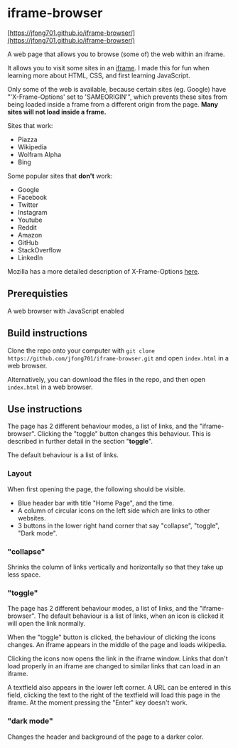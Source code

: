 # iframe-browser
[https://jfong701.github.io/iframe-browser/](https://jfong701.github.io/iframe-browser/)

A web page that allows you to browse (some of) the web within an iframe.

It allows you to visit some sites in an [iframe](https://www.w3schools.com/tags/tag_iframe.asp). I made this for fun when learning more about HTML, CSS, and first learning JavaScript.

Only some of the web is available, because certain sites (eg. Google) have "'X-Frame-Options' set to 'SAMEORIGIN'", which prevents these sites from being loaded inside a frame from a different origin from the page. **Many sites will not load inside a frame.**

Sites that work:
* Piazza
* Wikipedia
* Wolfram Alpha
* Bing

Some popular sites that **don't** work:
* Google
* Facebook
* Twitter
* Instagram
* Youtube
* Reddit
* Amazon
* GitHub
* StackOverflow
* LinkedIn

Mozilla has a more detailed description of X-Frame-Options [here](https://developer.mozilla.org/en-US/docs/Web/HTTP/Headers/X-Frame-Options).

## Prerequisties
A web browser with JavaScript enabled

## Build instructions
Clone the repo onto your computer with `git clone https://github.com/jfong701/iframe-browser.git` and open `index.html` in a web browser.

Alternatively, you can download the files in the repo, and then open `index.html` in a web browser.

## Use instructions

The page has 2 different behaviour modes, a list of links, and the "iframe-browser". Clicking the "toggle" button changes this behaviour. This is described in further detail in the section "**toggle**".

The default behaviour is a list of links.

### Layout
When first opening the page, the following should be visible.
* Blue header bar with title "Home Page", and the time.
* A column of circular icons on the left side which are links to other websites.
* 3 buttons in the lower right hand corner that say "collapse", "toggle", "Dark mode".

### "collapse"
Shrinks the column of links vertically and horizontally so that they take up less space.

### "toggle"
The page has 2 different behaviour modes, a list of links, and the "iframe-browser".
The default behaviour is a list of links, when an icon is clicked it will open the link normally.

When the "toggle" button is clicked, the behaviour of clicking the icons changes.
An iframe appears in the middle of the page and loads wikipedia.

Clicking the icons now opens the link in the iframe window.
Links that don't load properly in an iframe are changed to similar links that can load in an iframe.

A textfield also appears in the lower left corner. A URL can be entered in this field, clicking the text to the right of the textfield will load this page in the iframe. At the moment pressing the "Enter" key doesn't work.

### "dark mode"
Changes the header and background of the page to a darker color.
